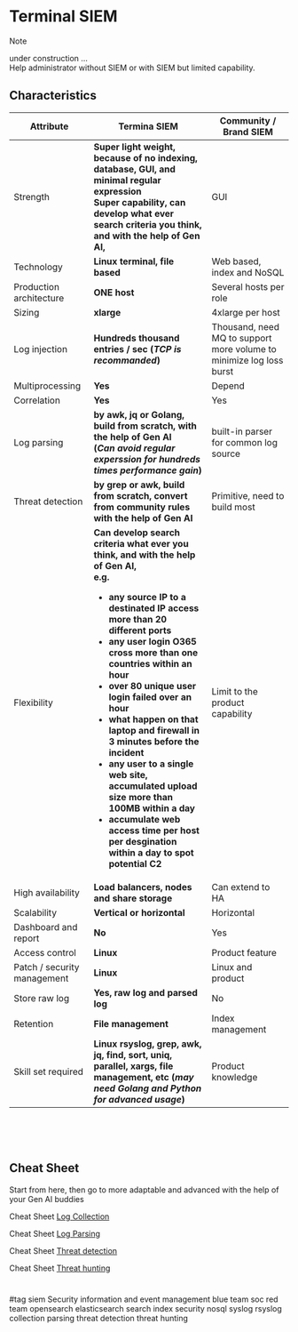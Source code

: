 # **Terminal SIEM**
> [!NOTE]
> under construction ...\
> Help administrator without SIEM or with SIEM but limited capability.

## **Characteristics**
Attribute | Termina SIEM | Community \/ Brand SIEM
--- | --- | ---
Strength | **Super light weight, because of no indexing, database, GUI, and minimal regular expression<br />Super capability, can develop what ever search criteria you think, and with the help of Gen AI,** | GUI
Technology | **Linux terminal, file based** | Web based, index and NoSQL
Production architecture | **ONE host** | Several hosts per role
Sizing | **xlarge** | 4xlarge per host
Log injection | **Hundreds thousand entries / sec (*TCP is recommanded*)** | Thousand, need MQ to support more volume to minimize log loss burst
Multiprocessing | **Yes** | Depend
Correlation | **Yes** | Yes
Log parsing | **by awk, jq or Golang, build from scratch, with the help of Gen AI<br/>(*Can avoid regular experssion for hundreds times performance gain*)** | built-in parser for common log source
Threat detection | **by grep or awk, build from scratch, convert from community rules with the help of Gen AI** | Primitive, need to build most
Flexibility | **Can develop search criteria what ever you think, and with the help of Gen AI, <br/>e.g. <ul><li>any source IP to a destinated IP access more than 20 different ports</li><li>any user login O365 cross more than one countries within an hour</li><li>over 80 unique user login failed over an hour</li><li>what happen on that laptop and firewall in 3 minutes before the incident</li><li>any user to a single web site, accumulated upload size more than 100MB within a day</li><li>accumulate web access time per host per desgination within a day to spot potential C2</li></ul>** | Limit to the product capability
High availability | **Load balancers, nodes and share storage** | Can extend to HA
Scalability | **Vertical or horizontal** | Horizontal
Dashboard and report | **No** | Yes
Access control | **Linux** | Product feature
Patch / security management | **Linux** | Linux and product
Store raw log | **Yes, raw log and parsed log** | No
Retention | **File management** | Index management
Skill set required | **Linux rsyslog, grep, awk, jq, find, sort, uniq, parallel, xargs, file management, etc (*may need Golang and Python for advanced usage*)** | Product knowledge

<br />
<br />
<br />

## **Cheat Sheet**
Start from here, then go to more adaptable and advanced with the help of your Gen AI buddies

Cheat Sheet [Log Collection](Terminal%20SIEM%20-%20Cheat%20Sheet%20-%201.%20Log%20Collection.md)

Cheat Sheet [Log Parsing](Terminal%20SIEM%20-%20Cheat%20Sheet%20-%202.%20Log%20Parsing.md)

Cheat Sheet [Threat detection](Terminal%20SIEM%20-%20Cheat%20Sheet%20-%203.%20Threat%20detection.md)

Cheat Sheet [Threat hunting](Terminal%20SIEM%20-%20Cheat%20Sheet%20-%204.%20Threat%20hunting.md)


#
#tag
siem
Security information and event management
blue team
soc
red team
opensearch
elasticsearch
search
index
security
nosql
syslog
rsyslog
collection
parsing
threat detection
threat hunting
